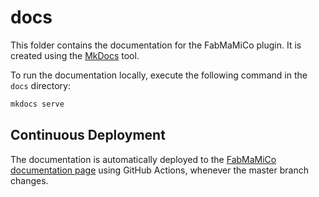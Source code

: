 # docs

This folder contains the documentation for the FabMaMiCo plugin.
It is created using the [MkDocs](https://www.mkdocs.org/) tool.

To run the documentation locally, execute the following command in the `docs` directory:

```bash
mkdocs serve
```

## Continuous Deployment
The documentation is automatically deployed to the [FabMaMiCo documentation page](https://hsu-hpc.github.io/FabMaMiCo/) using GitHub Actions, whenever the master branch changes.